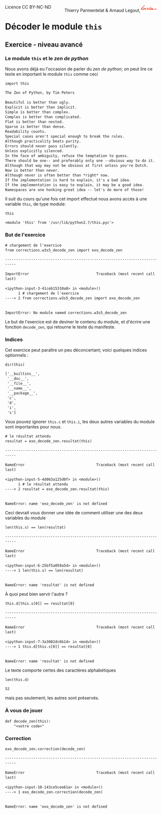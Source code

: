 
<span style="float:left;">Licence CC BY-NC-ND</span><span style="float:right;">Thierry Parmentelat &amp; Arnaud Legout,<img src="../../media/inria-25.png" style="display:inline"></span><br/>

# Décoder le module `this`

## Exercice - niveau avancé

### Le module `this` et le *zen de python*

Nous avons déjà eu l'occasion de parler du *zen de python*; on peut lire ce texte en important le module `this` comme ceci


```
import this
```

    The Zen of Python, by Tim Peters

    Beautiful is better than ugly.
    Explicit is better than implicit.
    Simple is better than complex.
    Complex is better than complicated.
    Flat is better than nested.
    Sparse is better than dense.
    Readability counts.
    Special cases aren't special enough to break the rules.
    Although practicality beats purity.
    Errors should never pass silently.
    Unless explicitly silenced.
    In the face of ambiguity, refuse the temptation to guess.
    There should be one-- and preferably only one --obvious way to do it.
    Although that way may not be obvious at first unless you're Dutch.
    Now is better than never.
    Although never is often better than *right* now.
    If the implementation is hard to explain, it's a bad idea.
    If the implementation is easy to explain, it may be a good idea.
    Namespaces are one honking great idea -- let's do more of those!


Il suit du cours qu'une fois cet import effectué nous avons accès à une variable `this`, de type module:


```
this
```




    <module 'this' from '/usr/lib/python2.7/this.pyc'>



### But de l'exercice


```
# chargement de l'exercice
from corrections.w3s5_decode_zen import exo_decode_zen
```


    ---------------------------------------------------------------------------

    ImportError                               Traceback (most recent call last)

    <ipython-input-3-41ceb15310a8> in <module>()
          1 # chargement de l'exercice
    ----> 2 from corrections.w3s5_decode_zen import exo_decode_zen


    ImportError: No module named corrections.w3s5_decode_zen


Le but de l'exercice est de deviner le contenu du module, et d'écrire une fonction `decode_zen`, qui retourne le texte du manifeste.

### Indices

Cet exercice peut paraître un peu déconcertant; voici quelques indices optionnels :


```
dir(this)
```




    ['__builtins__',
     '__doc__',
     '__file__',
     '__name__',
     '__package__',
     'c',
     'd',
     'i',
     's']



Vous pouvez ignorer `this.c` et `this.i`, les deux autres variables du module sont importantes pour nous.


```
# le résultat attendu
resultat = exo_decode_zen.resultat(this)
```


    ---------------------------------------------------------------------------

    NameError                                 Traceback (most recent call last)

    <ipython-input-5-4d063a125d0f> in <module>()
          1 # le résultat attendu
    ----> 2 resultat = exo_decode_zen.resultat(this)


    NameError: name 'exo_decode_zen' is not defined


Ceci devrait vous donner une idée de comment utiliser une des deux variables du module


```
len(this.s) == len(resultat)
```


    ---------------------------------------------------------------------------

    NameError                                 Traceback (most recent call last)

    <ipython-input-6-25bf5a059a5d> in <module>()
    ----> 1 len(this.s) == len(resultat)


    NameError: name 'resultat' is not defined


À quoi peut bien servir l'autre ?


```
this.d[this.s[0]] == resultat[0]
```


    ---------------------------------------------------------------------------

    NameError                                 Traceback (most recent call last)

    <ipython-input-7-3a3082dc6b14> in <module>()
    ----> 1 this.d[this.s[0]] == resultat[0]


    NameError: name 'resultat' is not defined


Le texte comporte certes des caractères alphabétiques


```
len(this.d)
```




    52



mais pas seulement; les autres sont préservés.

### À vous de jouer


```
def decode_zen(this):
    "<votre code>"
```

### Correction


```
exo_decode_zen.correction(decode_zen)
```


    ---------------------------------------------------------------------------

    NameError                                 Traceback (most recent call last)

    <ipython-input-10-143ce5cee61a> in <module>()
    ----> 1 exo_decode_zen.correction(decode_zen)


    NameError: name 'exo_decode_zen' is not defined


